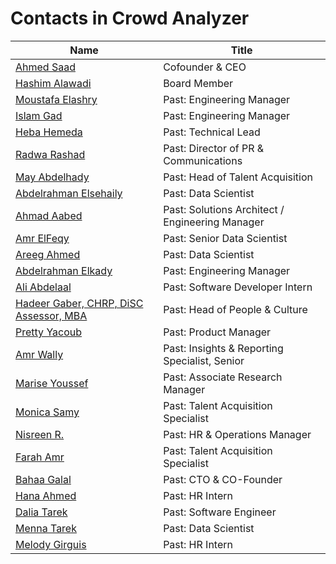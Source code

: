 # Contacts in Crowd Analyzer

| Name                                                         | Title                                           |
| ------------------------------------------------------------ | ----------------------------------------------- |
| [Ahmed Saad](https://www.linkedin.com/in/saadah/)            | Cofounder & CEO                                 |
| [Hashim Alawadi](https://www.linkedin.com/in/hashimalawadi/) | Board Member                                    |
| [Moustafa Elashry](https://www.linkedin.com/in/mostaafa/)    | Past: Engineering Manager                       |
| [Islam Gad](https://www.linkedin.com/in/islam-gad-7336567a/) | Past: Engineering Manager                       |
| [Heba Hemeda](https://www.linkedin.com/in/heba-hemeda-a4922515/) | Past: Technical Lead                            |
| [Radwa Rashad](https://www.linkedin.com/in/radwarashad/)     | Past: Director of PR & Communications           |
| [May Abdelhady](https://www.linkedin.com/in/mayabdelhady/)   | Past: Head of Talent Acquisition                |
| [Abdelrahman Elsehaily](https://www.linkedin.com/in/abdelrahman-elsehaily/) | Past: Data Scientist                            |
| [Ahmad Aabed](https://www.linkedin.com/in/ahmadaabed/)       | Past: Solutions Architect / Engineering Manager |
| [Amr ElFeqy](https://www.linkedin.com/in/amr-elfeqy-6a39a736/) | Past: Senior Data Scientist                     |
| [Areeg Ahmed](https://www.linkedin.com/in/areeg-ahmed-7b469383/) | Past: Data Scientist                            |
| [Abdelrahman Elkady](https://www.linkedin.com/in/abdelrahmanelkady/) | Past: Engineering Manager                       |
| [Ali Abdelaal](https://www.linkedin.com/in/aliabdelaal/)     | Past: Software Developer Intern                 |
| [Hadeer Gaber, CHRP, DiSC Assessor, MBA](https://www.linkedin.com/in/hadeer-gaber-chrp-disc-assessor-mba-081a1922/) | Past: Head of People & Culture                  |
| [Pretty Yacoub](https://www.linkedin.com/in/pretty-saeed-anwar-yakoub/) | Past: Product Manager                           |
| [Amr Wally](https://www.linkedin.com/in/amrwally/)           | Past: Insights & Reporting Specialist, Senior   |
| [Marise Youssef](https://www.linkedin.com/in/marise-youssef-263917146/) | Past: Associate Research Manager                |
| [Monica Samy](https://www.linkedin.com/in/monica-samy-443a3a131/) | Past: Talent Acquisition Specialist             |
| [Nisreen R.](https://www.linkedin.com/in/nisreen-rasheed/)   | Past: HR & Operations Manager                   |
| [Farah Amr](https://www.linkedin.com/in/farahamrh/)          | Past: Talent Acquisition Specialist             |
| [Bahaa Galal](https://www.linkedin.com/in/bahaagalal/)       | Past: CTO & CO-Founder                          |
| [Hana Ahmed](https://www.linkedin.com/in/hana-ahmed-597497127/) | Past: HR Intern                                 |
| [Dalia Tarek](https://www.linkedin.com/in/eng-dalia-tarek/)  | Past: Software Engineer                         |
| [Menna Tarek](https://www.linkedin.com/in/mennatarek/)       | Past: Data Scientist                            |
| [Melody Girguis](https://www.linkedin.com/in/melody-girguis/) | Past: HR Intern                                 |

